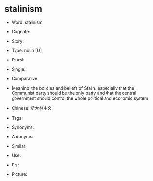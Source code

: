 # stalinism

- Word: stalinism
- Cognate: 
- Story: 

- Type: noun [U]
- Plural: 
- Single: 
- Comparative: 
- Meaning: the policies and beliefs of Stalin, especially that the Communist party should be the only party and that the central government should control the whole political and economic system
- Chinese: 斯大林主义
- Tags: 
- Synonyms: 
- Antonyms: 
- Similar: 
- Use: 
- Eg.: 
- Picture: 

